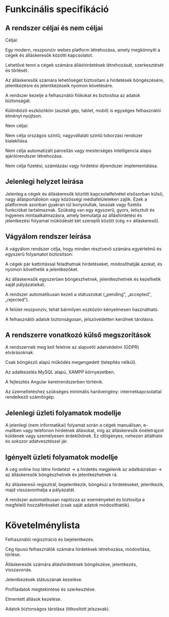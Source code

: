 # Funkcinális specifikáció

## A rendszer céljai és nem céljai

Céljai:

Egy modern, reszponzív webes platform létrehozása, amely megkönnyíti a cégek és álláskeresők közötti kapcsolatot.

Lehetővé tenni a cégek számára álláshirdetések létrehozását, szerkesztését és törlését.

Az álláskeresők számára lehetőséget biztosítani a hirdetések böngészésére, jelentkezésre és jelentkezéseik nyomon követésére.

A rendszer kezelje a felhasználói fiókokat és biztosítsa az adatok biztonságát.

Különböző eszközökön (asztali gép, tablet, mobil) is egységes felhasználói élményt nyújtson.

Nem céljai:

Nem célja országos szintű, nagyvállalati szintű toborzási rendszer kialakítása.

Nem célja automatizált párosítás vagy mesterséges intelligencia alapú ajánlórendszer létrehozása.

Nem célja fizetési, számlázási vagy hirdetési díjrendszer implementálása.

## Jelenlegi helyzet leírása

Jelenleg a cégek és álláskeresők közötti kapcsolatfelvétel elsősorban külső, nagy állásportálokon vagy közösségi médiafelületeken zajlik.
Ezek a platformok azonban gyakran túl bonyolultak, lassúak vagy fizetős funkciókat tartalmaznak.
Szükség van egy egyszerű, gyors, letisztult és ingyenes mintaalkalmazásra, amely bemutatja az álláshirdetési és jelentkezési folyamat működését két szereplő között (cég ↔ álláskereső).

## Vágyálom rendszer leírása

A vágyálom rendszer célja, hogy minden résztvevő számára egyértelmű és egyszerű folyamatot biztosítson:

A cégek pár kattintással feladhatnak hirdetéseket, módosíthatják azokat, és nyomon követhetik a jelentkezőket.

Az álláskeresők egyszerűen böngészhetnek, jelentkezhetnek és kezelhetik saját pályázataikat.

A rendszer automatikusan kezeli a státuszokat („pending”, „accepted”, „rejected”).

A felület reszponzív, tehát bármilyen eszközön kényelmesen használható.

A felhasználói adatok biztonságosan, jelszóvédetten kerülnek tárolásra.

## A rendszerre vonatkozó külső megszorítások

A rendszernek meg kell felelnie az alapvető adatvédelmi (GDPR) elvárásoknak.

Csak böngésző alapú működés megengedett (telepítés nélkül).

Az adatkezelés MySQL alapú, XAMPP környezetben.

A fejlesztés Angular keretrendszerben történik.

Az üzemeltetéshez szükséges minimális hardverigény: internetkapcsolattal rendelkező számítógép.

## Jelenlegi üzleti folyamatok modellje

A jelenlegi (nem informatikai) folyamat során a cégek manuálisan, e-mailben vagy telefonon hirdetnek állásokat, míg az álláskeresők önéletrajzot küldenek vagy személyesen érdeklődnek.
Ez időigényes, nehezen átlátható és sokszor adatvesztéssel jár.

## Igényelt üzleti folyamatok modellje

A cég online hoz létre hirdetést → a hirdetés megjelenik az adatbázisban → az álláskeresők böngészhetnek és jelentkezhetnek rá.

Az álláskereső regisztrál, bejelentkezik, böngészi a hirdetéseket, jelentkezik, majd visszavonhatja a pályázatát.

A rendszer automatikusan naplózza az eseményeket és biztosítja a megfelelő hozzáféréseket (csak saját adatok módosíthatók).

# Követelménylista

Felhasználói regisztráció és bejelentkezés.

Cég típusú felhasználók számára hirdetések létrehozása, módosítása, törlése.

Álláskeresők számára álláshirdetések böngészése, jelentkezés, visszavonás.

Jelentkezések státuszának kezelése.

Profiladatok megtekintése és szerkesztése.

Elmentett állások kezelése.

Adatok biztonságos tárolása (titkosított jelszavak).